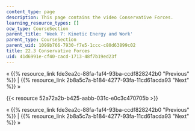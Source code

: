 ```yaml
---
content_type: page
description: This page contains the video Conservative Forces.
learning_resource_types: []
ocw_type: CourseSection
parent_title: 'Week 7: Kinetic Energy and Work'
parent_type: CourseSection
parent_uid: 1099b766-7930-f7e5-1ccc-c80d63899c02
title: 22.3 Conservative Forces
uid: 41d6991e-cf40-cacd-1713-48f7b19ed23f
---
```


« {{% resource_link fde3ea2c-88fa-1af4-93ba-ccdf828242b0 "Previous" %}} | {{% resource_link 2b8a5c7a-b184-4277-93fa-11cd61acda93 "Next" %}} »

{{< resource 52a72a2b-b425-aabb-031c-e0c3c470705b >}}

« {{% resource_link fde3ea2c-88fa-1af4-93ba-ccdf828242b0 "Previous" %}} | {{% resource_link 2b8a5c7a-b184-4277-93fa-11cd61acda93 "Next" %}} »